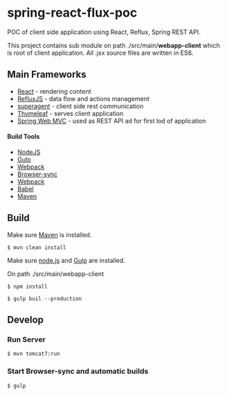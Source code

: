 # spring-react-flux-poc

POC of client side application using React, Reflux, Spring REST API.

This project contains sub module on path ./src/main/**webapp-client** which is root of client application. All .jsx source files are written in ES6.

## Main Frameworks

- [React](https://facebook.github.io/react/) - rendering content
- [RefluxJS](https://github.com/reflux/refluxjs) - data flow and actions management
- [superagent](https://visionmedia.github.io/superagent/) - client side rest communication
- [Thymeleaf](http://www.thymeleaf.org/) - serves client application
- [Spring Web MVC](http://docs.spring.io/autorepo/docs/spring/4.2.x/spring-framework-reference/html/mvc.html) - used as REST API ad for first lod of application

#### Build Tools

- [NodeJS](https://nodejs.org/en/)
- [Gulp](http://gulpjs.com/)
- [Webpack](https://webpack.github.io/)
- [Browser-sync](http://www.browsersync.io/)
- [Webpack](https://webpack.github.io/)
- [Babel](https://babeljs.io/)
- [Maven](https://maven.apache.org/)

## Build

Make sure [Maven](https://maven.apache.org/) is installed.

```
$ mvn clean install
```

Make sure [node.js](https://nodejs.org) and [Gulp](http://gulpjs.com/) are installed.

On path ./src/main/webapp-client
```
$ npm install
```

```
$ gulp buil --production
```

## Develop

### Run Server

```
$ mvn tomcat7:run
```

### Start Browser-sync and automatic builds

```
$ gulp
```
